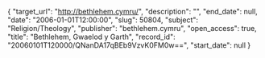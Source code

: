 {
  "target_url": "http://bethlehem.cymru/", 
  "description": "", 
  "end_date": null, 
  "date": "2006-01-01T12:00:00", 
  "slug": 50804, 
  "subject": "Religion/Theology", 
  "publisher": "bethlehem.cymru", 
  "open_access": true, 
  "title": "Bethlehem, Gwaelod y Garth", 
  "record_id": "20060101T120000/QNanDA17qBEb9VzvK0FM0w==", 
  "start_date": null
}

